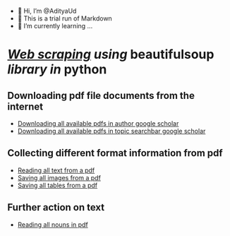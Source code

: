 - 👋 Hi, I’m @AdityaUd
- 👀 This is a trial run of Markdown 
- 🌱 I’m currently learning ...


# _[Web scraping]( https://miro.medium.com/v2/resize:fit:1400/1*1QcqrOoDE1rKa0NTp1iEtw.png) using_ **beautifulsoup** _library in_ **python**
## Downloading pdf file documents from the internet 
-	[Downloading all available pdfs in author google scholar ](https://github.com/AdityaUd/AdityaUd/blob/main/Google%20Scholar%20Author%20Scraping.py)
-	[Downloading all available pdfs in topic searchbar google scholar ](https://github.com/AdityaUd/AdityaUd/blob/main/Google%20Scholar%20Searchbar%20Scraping.py)
## Collecting different format information from pdf 
-	[Reading all text from a pdf](https://github.com/AdityaUd/AdityaUd/blob/main/Text%20Mining%20Web%20Scraping%20intro.py)
-	[Saving all images from a pdf](‘’) 
-	[Saving all tables from a pdf](‘’) 
## Further action on text
-	[Reading all nouns in pdf]()


<!---
AdityaUd/AdityaUd is a ✨ special ✨ repository because its `README.md` (this file) appears on your GitHub profile.
You can click the Preview link to take a look at your changes.
--->
